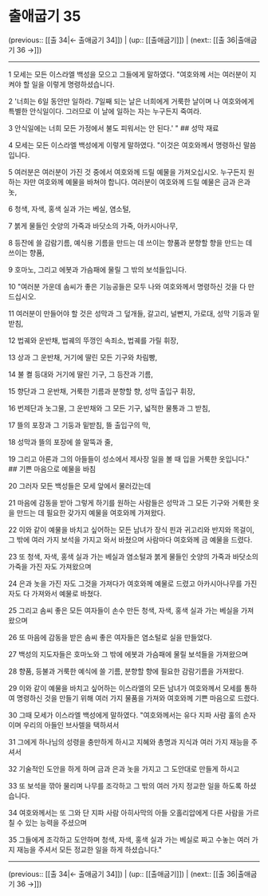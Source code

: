 # 출애굽기 35

(previous:: [[출 34|← 출애굽기 34]]) | (up:: [[출애굽기]]) | (next:: [[출 36|출애굽기 36 →]])

***




1 
모세는 모든 이스라엘 백성을 모으고 그들에게 말하였다. "여호와께 서는 여러분이 지켜야 할 일을 이렇게 명령하셨습니다. 



2 
'너희는 6일 동안만 일하라. 7일째 되는 날은 너희에게 거룩한 날이며 나 여호와에게 특별한 안식일이다. 그러므로 이 날에 일하는 자는 누구든지 죽여라. 



3 
안식일에는 너희 모든 가정에서 불도 피워서는 안 된다.' " ## 성막 재료 



4 
모세는 모든 이스라엘 백성에게 이렇게 말하였다. "이것은 여호와께서 명령하신 말씀입니다. 



5 
여러분은 여러분이 가진 것 중에서 여호와께 드릴 예물을 가져오십시오. 누구든지 원하는 자만 여호와께 예물을 바쳐야 합니다. 여러분이 여호와께 드릴 예물은 금과 은과 놋, 



6 
청색, 자색, 홍색 실과 가는 베실, 염소털, 



7 
붉게 물들인 숫양의 가죽과 바닷소의 가죽, 아카시아나무, 



8 
등잔에 쓸 감람기름, 예식용 기름을 만드는 데 쓰이는 향품과 분향할 향을 만드는 데 쓰이는 향품, 



9 
호마노, 그리고 에봇과 가슴패에 물릴 그 밖의 보석들입니다. 



10 
"여러분 가운데 솜씨가 좋은 기능공들은 모두 나와 여호와께서 명령하신 것을 다 만드십시오. 



11 
여러분이 만들어야 할 것은 성막과 그 덮개들, 갈고리, 널빤지, 가로대, 성막 기둥과 밑받침, 



12 
법궤와 운반채, 법궤의 뚜껑인 속죄소, 법궤를 가릴 휘장, 



13 
상과 그 운반채, 거기에 딸린 모든 기구와 차림빵, 



14 
불 켤 등대와 거기에 딸린 기구, 그 등잔과 기름, 



15 
향단과 그 운반채, 거룩한 기름과 분향할 향, 성막 출입구 휘장, 



16 
번제단과 놋그물, 그 운반채와 그 모든 기구, 넓적한 물통과 그 받침, 



17 
뜰의 포장과 그 기둥과 밑받침, 뜰 출입구의 막, 



18 
성막과 뜰의 포장에 쓸 말뚝과 줄, 



19 
그리고 아론과 그의 아들들이 성소에서 제사장 일을 볼 때 입을 거룩한 옷입니다." ## 기쁜 마음으로 예물을 바침 



20 
그러자 모든 백성들은 모세 앞에서 물러갔는데 



21 
마음에 감동을 받아 그렇게 하기를 원하는 사람들은 성막과 그 모든 기구와 거룩한 옷을 만드는 데 필요한 갖가지 예물을 여호와께 가져왔다. 



22 
이와 같이 예물을 바치고 싶어하는 모든 남녀가 장식 핀과 귀고리와 반지와 목걸이, 그 밖에 여러 가지 보석을 가지고 와서 바쳤으며 사람마다 여호와께 금 예물을 드렸다. 



23 
또 청색, 자색, 홍색 실과 가는 베실과 염소털과 붉게 물들인 숫양의 가죽과 바닷소의 가죽을 가진 자도 가져왔으며 



24 
은과 놋을 가진 자도 그것을 가져다가 여호와께 예물로 드렸고 아카시아나무를 가진 자도 다 가져와서 예물로 바쳤다. 



25 
그리고 솜씨 좋은 모든 여자들이 손수 만든 청색, 자색, 홍색 실과 가는 베실을 가져왔으며 



26 
또 마음에 감동을 받은 솜씨 좋은 여자들은 염소털로 실을 만들었다. 



27 
백성의 지도자들은 호마노와 그 밖에 에봇과 가슴패에 물릴 보석들을 가져왔으며 



28 
향품, 등불과 거룩한 예식에 쓸 기름, 분향할 향에 필요한 감람기름을 가져왔다. 



29 
이와 같이 예물을 바치고 싶어하는 이스라엘의 모든 남녀가 여호와께서 모세를 통하여 명령하신 것을 만들기 위해 여러 가지 물품을 가져와 여호와께 기쁜 마음으로 드렸다. 



30 
그때 모세가 이스라엘 백성에게 말하였다. "여호와께서는 유다 지파 사람 훌의 손자이며 우리의 아들인 브사렐을 택하셔서 



31 
그에게 하나님의 성령을 충만하게 하시고 지혜와 총명과 지식과 여러 가지 재능을 주셔서 



32 
기술적인 도안을 하게 하며 금과 은과 놋을 가지고 그 도안대로 만들게 하시고 



33 
또 보석을 깎아 물리며 나무를 조각하고 그 밖의 여러 가지 정교한 일을 하도록 하셨습니다. 



34 
여호와께서는 또 그와 단 지파 사람 아히사막의 아들 오홀리압에게 다른 사람을 가르칠 수 있는 능력을 주셨으며 



35 
그들에게 조각하고 도안하며 청색, 자색, 홍색 실과 가는 베실로 짜고 수놓는 여러 가지 재능을 주셔서 모든 정교한 일을 하게 하셨습니다."

***

(previous:: [[출 34|← 출애굽기 34]]) | (up:: [[출애굽기]]) | (next:: [[출 36|출애굽기 36 →]])
